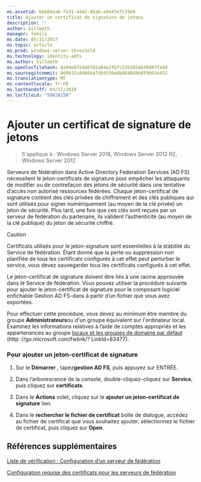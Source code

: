```yaml
---
ms.assetid: bbb84ea6-7e31-4442-85ab-a9447e7c19e8
title: Ajouter un certificat de signature de jetons
description: ''
author: billmath
manager: femila
ms.date: 05/31/2017
ms.topic: article
ms.prod: windows-server-threshold
ms.technology: identity-adfs
ms.author: billmath
ms.openlocfilehash: 8a94e0724d6fd2a04e2fbfc22b3054b49d87f440
ms.sourcegitcommit: 0d0b32c8986ba7db9536e0b8648d4ddf9b03e452
ms.translationtype: MT
ms.contentlocale: fr-FR
ms.lasthandoff: 04/17/2019
ms.locfileid: "59826150"
---
```

# <a name="add-a-token-signing-certificate"></a>Ajouter un certificat de signature de jetons

>S'applique à : Windows Server 2016, Windows Server 2012 R2, Windows Server 2012

Serveurs de fédération dans Active Directory Federation Services \(AD FS\) nécessitent le jeton\-certificats de signature pour empêcher les attaquants de modifier ou de contrefaçon des jetons de sécurité dans une tentative d’accès non autorisé ressources fédérées. Chaque jeton\-certificat de signature contient des clés privées de chiffrement et des clés publiques qui sont utilisés pour signer numériquement \(au moyen de la clé privée\) un jeton de sécurité. Plus tard, une fois que ces clés sont reçues par un serveur de fédération du partenaire, ils valident l’authenticité \(au moyen de la clé publique\) du jeton de sécurité chiffré.  
  
> [!CAUTION]  
> Certificats utilisés pour le jeton\-signature sont essentielles à la stabilité du Service de fédération. Étant donné que la perte ou suppression non planifiée de tous les certificats configurés à cet effet peut perturber le service, vous devez sauvegarder tous les certificats configurés à cet effet.  
  
Le jeton\-certificat de signature doivent être liés à une racine approuvée dans le Service de fédération. Vous pouvez utiliser la procédure suivante pour ajouter le jeton\-certificat de signature pour le composant logiciel enfichable Gestion AD FS\-dans à partir d’un fichier que vous avez exportées.  
  
Pour effectuer cette procédure, vous devez au minimum être membre du groupe **Administrateurs**ou d'un groupe équivalent sur l'ordinateur local.  Examinez les informations relatives à l’aide de comptes appropriés et les appartenances au groupe [locaux et les groupes de domaine par défaut](https://go.microsoft.com/fwlink/?LinkId=83477) \(http :\/\/go.microsoft.com\/fwlink\/? LinkId\=83477\).   
  
### <a name="to-add-a-token-signing-certificate"></a>Pour ajouter un jeton\-certificat de signature  
  
1.  Sur le **Démarrer** , tapez**gestion AD FS**, puis appuyez sur ENTRÉE.  
  
2.  Dans l’arborescence de la console, double-cliquez\-cliquez sur **Service**, puis cliquez sur **certificats**.  
  
3.  Dans le **Actions** volet, cliquez sur le **ajouter un jeton\-certificat de signature** lien.  
  
4.  Dans le **rechercher le fichier de certificat** boîte de dialogue, accédez au fichier de certificat que vous souhaitez ajouter, sélectionnez le fichier de certificat, puis cliquez sur **Open**.  
  
## <a name="additional-references"></a>Références supplémentaires  
[Liste de vérification : Configuration d’un serveur de fédération](Checklist--Setting-Up-a-Federation-Server.md)  
  
[Configuration requise des certificats pour les serveurs de fédération](https://technet.microsoft.com/library/dd807040.aspx)  
  

